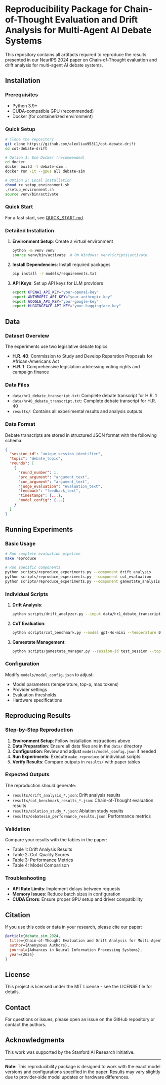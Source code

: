 # Reproducibility Package for Chain-of-Thought Evaluation and Drift Analysis for Multi-Agent AI Debate Systems

This repository contains all artifacts required to reproduce the results presented in our NeurIPS 2024 paper on Chain-of-Thought evaluation and drift analysis for multi-agent AI debate systems.

## Installation

### Prerequisites
- Python 3.9+
- CUDA-compatible GPU (recommended)
- Docker (for containerized environment)

### Quick Setup
```bash
# Clone the repository
git clone https://github.com/alexliao95311/cot-debate-drift
cd cot-debate-drift

# Option 1: Use Docker (recommended)
cd docker
docker build -t debate-sim .
docker run -it --gpus all debate-sim

# Option 2: Local installation
chmod +x setup_environment.sh
./setup_environment.sh
source venv/bin/activate
```

### Quick Start
For a fast start, see [QUICK_START.md](QUICK_START.md).

### Detailed Installation
1. **Environment Setup**: Create a virtual environment
   ```bash
   python -m venv venv
   source venv/bin/activate  # On Windows: venv\Scripts\activate
   ```

2. **Install Dependencies**: Install required packages
   ```bash
   pip install -r models/requirements.txt
   ```

3. **API Keys**: Set up API keys for LLM providers
   ```bash
   export OPENAI_API_KEY="your-openai-key"
   export ANTHROPIC_API_KEY="your-anthropic-key"
   export GOOGLE_API_KEY="your-google-key"
   export HUGGINGFACE_API_KEY="your-huggingface-key"
   ```

## Data

### Dataset Overview
The experiments use two legislative debate topics:
- **H.R. 40**: Commission to Study and Develop Reparation Proposals for African-Americans Act
- **H.R. 1**: Comprehensive legislation addressing voting rights and campaign finance

### Data Files
- `data/hr1_debate_transcript.txt`: Complete debate transcript for H.R. 1
- `data/hr40_debate_transcript.txt`: Complete debate transcript for H.R. 40
- `results/`: Contains all experimental results and analysis outputs

### Data Format
Debate transcripts are stored in structured JSON format with the following schema:
```json
{
  "session_id": "unique_session_identifier",
  "topic": "debate_topic",
  "rounds": [
    {
      "round_number": 1,
      "pro_argument": "argument_text",
      "con_argument": "argument_text",
      "judge_evaluation": "evaluation_text",
      "feedback": "feedback_text",
      "timestamps": {...},
      "model_config": {...}
    }
  ]
}
```

## Running Experiments

### Basic Usage
```bash
# Run complete evaluation pipeline
make reproduce

# Run specific components
python scripts/reproduce_experiments.py --component drift_analysis
python scripts/reproduce_experiments.py --component cot_evaluation
python scripts/reproduce_experiments.py --component gamestate_analysis
```

### Individual Scripts
1. **Drift Analysis**:
   ```bash
   python scripts/drift_analyzer.py --input data/hr1_debate_transcript.txt --output results/drift_analysis.json
   ```

2. **CoT Evaluation**:
   ```bash
   python scripts/cot_benchmark.py --model gpt-4o-mini --temperature 0.7 --output results/cot_results.json
   ```

3. **Gamestate Management**:
   ```bash
   python scripts/gamestate_manager.py --session-id test_session --topic hr1
   ```

### Configuration
Modify `models/model_config.json` to adjust:
- Model parameters (temperature, top-p, max tokens)
- Provider settings
- Evaluation thresholds
- Hardware specifications

## Reproducing Results

### Step-by-Step Reproduction
1. **Environment Setup**: Follow installation instructions above
2. **Data Preparation**: Ensure all data files are in the `data/` directory
3. **Configuration**: Review and adjust `models/model_config.json` if needed
4. **Run Experiments**: Execute `make reproduce` or individual scripts
5. **Verify Results**: Compare outputs in `results/` with paper tables

### Expected Outputs
The reproduction should generate:
- `results/drift_analysis_*.json`: Drift analysis results
- `results/cot_benchmark_results_*.json`: Chain-of-Thought evaluation results
- `results/ablation_study_*.json`: Ablation study results
- `results/debatesim_performance_results.json`: Performance metrics

### Validation
Compare your results with the tables in the paper:
- Table 1: Drift Analysis Results
- Table 2: CoT Quality Scores
- Table 3: Performance Metrics
- Table 4: Model Comparison

### Troubleshooting
- **API Rate Limits**: Implement delays between requests
- **Memory Issues**: Reduce batch sizes in configuration
- **CUDA Errors**: Ensure proper GPU setup and driver compatibility

## Citation

If you use this code or data in your research, please cite our paper:

```bibtex
@article{debate_sim_2024,
  title={Chain-of-Thought Evaluation and Drift Analysis for Multi-Agent AI Debate Systems},
  author={Anonymous Authors},
  journal={Advances in Neural Information Processing Systems},
  year={2024}
}
```

## License

This project is licensed under the MIT License - see the LICENSE file for details.

## Contact

For questions or issues, please open an issue on the GitHub repository or contact the authors.

## Acknowledgments

This work was supported by the Stanford AI Research Initiative.

---

**Note**: This reproducibility package is designed to work with the exact model versions and configurations specified in the paper. Results may vary slightly due to provider-side model updates or hardware differences.
